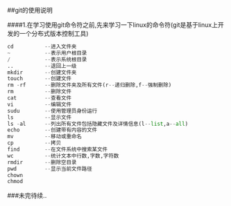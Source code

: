 ##git的使用说明

####1.在学习使用git命令符之前,先来学习一下linux的命令符(git是基于linux上开发的一个分布式版本控制工具)
```python
cd			--进入文件夹
~			--表示用户根目录
/			--表示系统根目录
..			--退回上一级
mkdir		--创建文件夹
touch		--创建文件
rm -rf		--删除文件夹及所有文件(r--递归删除,f--强制删除)
rm			--删除文件
cat			--查看文件
vi			--编辑文件
sudu		--使用管理员身份运行
ls			--显示文件
ls -al		--列出所有文件包括隐藏文件及详情信息(l--list,a--all)
echo		--创建带有内容的文件
mv			--移动或重命名
cp			--拷贝
find		--在文件系统中搜索某文件
wc			--统计文本中行数,字数,字符数
rmdir		--删除空目录
pwd			--显示当前文件路径
chown
chmod
```



###未完待续..